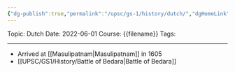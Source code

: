 ```yaml
---
{"dg-publish":true,"permalink":"/upsc/gs-1/history/dutch/","dgHomeLink":true,"dgPassFrontmatter":false}
---
```


Topic: Dutch
Date: 2022-06-01
Course: {{filename}}
Tags: 

---



- Arrived at [[Masulipatnam|Masulipatnam]] in 1605
- [[UPSC/GS1/History/Battle of Bedara|Battle of Bedara]]